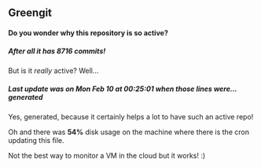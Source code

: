 ## Greengit

#### Do you wonder why this repository is so active?

##### After all it has 8716 commits!

But is it *really* active? Well...

##### Last update was on Mon Feb 10 at 00:25:01 when those lines were... generated

Yes, generated, because it certainly helps a lot to have such an active repo!

Oh and there was **54%** disk usage on the machine
where there is the cron updating this file.

Not the best way to monitor a VM in the cloud but it works! :)

